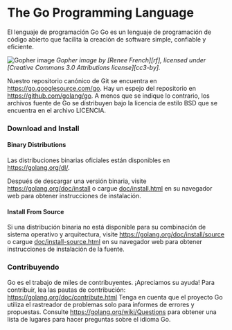 # The Go Programming Language

El lenguaje de programación Go
Go es un lenguaje de programación de código abierto que facilita la creación de software simple, confiable y eficiente.

![Gopher image](doc/gopher/fiveyears.jpg)
*Gopher image by [Renee French][rf], licensed under [Creative Commons 3.0 Attributions license][cc3-by].*

Nuestro repositorio canónico de Git se encuentra en https://go.googlesource.com/go. Hay un espejo del repositorio en https://github.com/golang/go.
A menos que se indique lo contrario, los archivos fuente de Go se distribuyen bajo la licencia de estilo BSD que se encuentra en el archivo LICENCIA.

### Download and Install

#### Binary Distributions

Las distribuciones binarias oficiales están disponibles en  https://golang.org/dl/.

Después de descargar una versión binaria, visite  https://golang.org/doc/install
o cargue [doc/install.html](./doc/install.html) en su navegador web para obtener instrucciones de instalación.

#### Install From Source

Si una distribución binaria no está disponible para su combinación de sistema operativo y arquitectura, visite 
https://golang.org/doc/install/source o cargue [doc/install-source.html](./doc/install-source.html)
en su navegador web para obtener instrucciones de instalación de la fuente.

### Contribuyendo
Go es el trabajo de miles de contribuyentes. ¡Apreciamos su ayuda!
Para contribuir, lea las pautas de contribución: https://golang.org/doc/contribute.html
Tenga en cuenta que el proyecto Go utiliza el rastreador de problemas solo para informes de errores y propuestas. Consulte https://golang.org/wiki/Questions para obtener una lista de lugares para hacer preguntas sobre el idioma Go.
